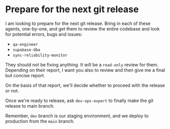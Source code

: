 # Prepare for the next git release

I am looking to prepare for the next git release. Bring in each of these agents, one-by-one, and get them to review the entire codebase and look for potential errors, bugs and issues:

- `qa-engineer`
- `supabase-dba`
- `sync-reliability-monitor`

They should not be fixing anything. It will be a `read-only` review for them. Depending on their report, I want you also to review and then give me a final but concise report.

On the basis of that report, we'll decide whether to proceed with the release or not.

Once we're ready to release, ask `dev-ops-expert` to finally make the git release to main branch.

Remember, `dev` branch is our staging environment, and we deploy to production from the `main` branch.
